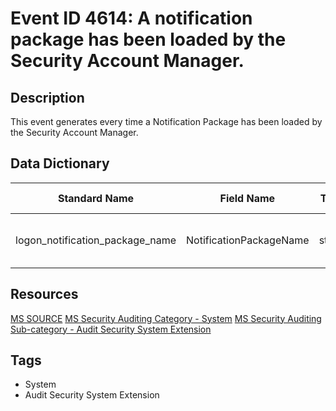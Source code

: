 # Event ID 4614: A notification package has been loaded by the Security Account Manager.

## Description
This event generates every time a Notification Package has been loaded by the Security Account Manager.

## Data Dictionary
|Standard Name|Field Name|Type|Description|Sample Value|
|---|---|---|---|---|
|logon_notification_package_name|NotificationPackageName|string|the name of loaded Notification Package.|WDIGEST|

## Resources
[MS SOURCE](https://github.com/MicrosoftDocs/windows-itpro-docs/blob/public/windows/security/threat-protection/auditing/event-4614.md)
[MS Security Auditing Category - System](https://docs.microsoft.com/en-us/windows/security/threat-protection/auditing/advanced-security-audit-policy-settings#system)
[MS Security Auditing Sub-category - Audit Security System Extension](https://github.com/MicrosoftDocs/windows-itpro-docs/tree/master/windows/security/threat-protection/auditing/audit-security-system-extension.md)

## Tags
* System
* Audit Security System Extension